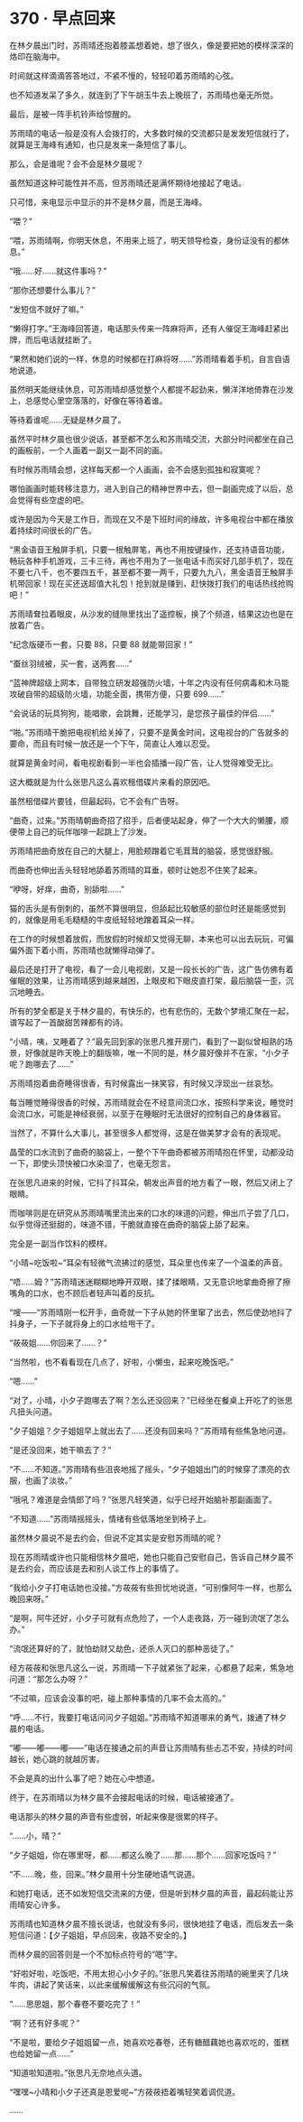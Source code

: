 # 370 · 早点回来

在林夕晨出门时，苏雨晴还抱着膝盖想着她，想了很久，像是要把她的模样深深的烙印在脑海中。

时间就这样滴滴答答地过，不紧不慢的，轻轻叩着苏雨晴的心弦。

也不知道发呆了多久，就连到了下午胡玉牛去上晚班了，苏雨晴也毫无所觉。

最后，是被一阵手机铃声给惊醒的。

苏雨晴的电话一般是没有人会拨打的，大多数时候的交流都只是发发短信就行了，就算是王海峰有通知，也只是发来一条短信了事儿。

那么，会是谁呢？会不会是林夕晨呢？

虽然知道这种可能性并不高，但苏雨晴还是满怀期待地接起了电话。

只可惜，来电显示中显示的并不是林夕晨，而是王海峰。

“喂？”

“喂，苏雨晴啊，你明天休息，不用来上班了，明天领导检查，身份证没有的都休息。”

“哦……好……就这件事吗？”

“那你还想要什么事儿？”

“发短信不就好了嘛。”

“懒得打字。”王海峰回答道，电话那头传来一阵麻将声，还有人催促王海峰赶紧出牌，而后电话就挂断了。

“果然和她们说的一样，休息的时候都在打麻将呀……”苏雨晴看着手机，自言自语地说道。

虽然明天能继续休息，可苏雨晴却感觉整个人都提不起劲来，懒洋洋地倚靠在沙发上，总感觉心里空落落的，好像在等待着谁。

等待着谁呢……无疑是林夕晨了。

虽然平时林夕晨也很少说话，甚至都不怎么和苏雨晴交流，大部分时间都坐在自己的画板前，一个人画着一副又一副不同的画。

有时候苏雨晴会想，这样每天都一个人画画，会不会感到孤独和寂寞呢？

哪怕画画时能转移注意力，进入到自己的精神世界中去，但一副画完成了以后，总会觉得有些空虚的吧。

或许是因为今天是工作日，而现在又不是下班时间的缘故，许多电视台中都在播放着持续时间很长的广告。

“黑金语音王触屏手机，只要一根触屏笔，再也不用按键操作，还支持语音功能，畅玩各种手机游戏，三卡三待，再也不用为了一张电话卡而买好几部手机了，现在不要七八千，也不要四五千，甚至都不要一两千，只要九九八，黑金语音王触屏手机带回家！现在买还送超值大礼包！抢到就是赚到，赶快拨打我们的电话热线抢购吧！”

苏雨晴耷拉着眼皮，从沙发的缝隙里找出了遥控板，换了个频道，结果这边也是在放着广告。

“纪念版硬币一套，只要 88，只要 88 就能带回家！”

“蚕丝羽绒被，买一套，送两套……”

“蓝神牌超级上网本，自带独立研发超强防火墙，十年之内没有任何病毒和木马能攻破自带的超级防火墙，功能全面，携带方便，只要 699……”

“会说话的玩具狗狗，能唱歌，会跳舞，还能学习，是您孩子最佳的伴侣……”

“啪。”苏雨晴干脆把电视机给关掉了，只要不是黄金时间，这电视台的广告就多的要命，而且有时候一放还是一个下午，简直让人难以忍受。

就算是黄金时间，看电视剧看到一半也会插播一段广告，让人觉得难受无比。

这大概就是为什么张思凡这么喜欢租借碟片来看的原因吧。

虽然租借碟片要钱，但最起码，它不会有广告呀。

“曲奇，过来。”苏雨晴朝曲奇招了招手，后者便站起身，伸了一个大大的懒腰，顺便带上自己的玩伴咖啡一起跳上了沙发。

苏雨晴把曲奇放在自己的大腿上，用脸颊蹭着它毛茸茸的脑袋，感觉很舒服。

而曲奇也伸出舌头轻轻地舔着苏雨晴的耳垂，顿时让她忍不住笑了起来。

“咿呀，好痒，曲奇，别舔啦……”

猫的舌头是有倒刺的，虽然不算很明显，但舔起比较敏感的部位时还是能感觉到的，就像是用毛毛糙糙的牛皮纸轻轻地蹭着耳朵一样。

在工作的时候想着放假，而放假的时候却又觉得无聊，本来也可以出去玩玩，可偏偏外面下着小雨，苏雨晴也就懒得动弹了。

最后还是打开了电视，看了一会儿电视剧，又是一段长长的广告，这广告仿佛有着催眠的效果，让苏雨晴感到越来越困，上眼皮和下眼皮直打架，最后脑袋一歪，沉沉地睡去。

所有的梦全都是关于林夕晨的，有快乐的，也有悲伤的，无数个梦境汇聚在一起，谱写起了一首酸甜苦辣都有的诗。

“小晴，咦，又睡着了？”最先回到家的张思凡推开房门，看到了一副似曾相熟的场景，好像就是昨天晚上的翻版嘛，唯一不同的是，林夕晨好像并不在家，“小夕子呢？跑哪去了……”

苏雨晴抱着曲奇睡得很香，有时候露出一抹笑容，有时候又浮现出一丝哀愁。

每当睡觉睡得很香的时候，苏雨晴就会在不经意间流口水，按照科学来说，睡觉时会流口水，可能是神经衰弱，以至于在睡眠时无法很好的控制自己的身体器官。

当然了，不算什么大事儿，甚至很多人都觉得，这是在做美梦才会有的表现呢。

晶莹的口水流到了曲奇的脑袋上，一整个下午曲奇都被苏雨晴抱在怀里，动都没动一下，即使头顶快被口水染湿了，也毫无怨言。

在张思凡进来的时候，它抖了抖耳朵，朝发出声音的地方看了一眼，然后又闭上了眼睛。

而咖啡则是在研究从苏雨晴嘴里流出来的口水的味道的问题，伸出爪子尝了几口，似乎觉得还挺甜的，味道不错，干脆就直接在曲奇的脑袋上舔了起来。

完全是一副当作饮料的模样。

“小晴\~吃饭啦\~”耳朵有轻微气流拂过的感觉，耳朵里也传来了一个温柔的声音。

“唔……姆？”苏雨晴迷迷糊糊地睁开双眼，揉了揉眼睛，又无意识地拿曲奇擦了擦嘴角的口水，也不顾后者轻声叫着的反抗。

“嗖——”苏雨晴刚一松开手，曲奇就一下子从她的怀里窜了出去，然后使劲地抖了抖身子，一下子就将身上的口水给甩干了。

“莜莜姐……你回来了……？”

“当然啦，也不看看现在几点了，好啦，小懒虫，起来吃晚饭吧。”

“嗯……”

“对了，小晴，小夕子跑哪去了啊？怎么还没回来？”已经坐在餐桌上开吃了的张思凡扭头问道。

“夕子姐姐？夕子姐姐早上就出去了……还没有回来吗？”苏雨晴有些焦急地问道。

“是还没回来，她干嘛去了？”

“不……不知道。”苏雨晴有些沮丧地摇了摇头，“夕子姐姐出门的时候穿了漂亮的衣服，也画了淡妆。”

“哦吼？难道是会情郎了吗？”张思凡轻笑道，似乎已经开始脑补那副画面了。

“不知道……”苏雨晴摇摇头，情绪有些低落地坐到椅子上。

虽然林夕晨说不是去约会，但说不定其实是安慰苏雨晴的呢？

现在苏雨晴或许也只能相信林夕晨吧，她也只能自己安慰自己，告诉自己林夕晨不是去约会，而应该是去和别人谈工作上的事情了。

“我给小夕子打电话她也没接。”方莜莜有些担忧地说道，“可别像阿牛一样，也那么晚回来呀。”

“是啊，阿牛还好，小夕子可就有点危险了，一个人走夜路，万一碰到流氓了怎么办。”

“流氓还算好的了，就怕劫财又劫色，还杀人灭口的那种恶徒了。”

经方莜莜和张思凡这么一说，苏雨晴一下子就紧张了起来，心都悬了起来，焦急地问道：“那怎么办呀？”

“不过嘛，应该会没事的吧，碰上那种事情的几率不会太高的。”

“呼……不行，我要打电话问问夕子姐姐。”苏雨晴不知道哪来的勇气，拨通了林夕晨的电话。

“嘟——嘟——嘟——”电话在接通之前的声音让苏雨晴有些忐忑不安，持续的时间越长，她心跳的就越厉害。

不会是真的出什么事了吧？她在心中想道。

终于，在苏雨晴以为林夕晨不会接起电话的时候，电话被接通了。

电话那头的林夕晨的声音有些虚弱，听起来像是很累的样子。

“……小，晴？”

“夕子姐姐，你在哪里呀，都……都这么晚了……那……那个……回家吃饭吗？”

“不……晚，些，回来。”林夕晨用十分生硬地语气说道。

和她打电话，还不如发短信交流来的方便，但是听到林夕晨的声音，最起码能让苏雨晴安心许多。

苏雨晴也知道林夕晨不擅长说话，也就没有多问，很快地挂了电话，而后发去一条短信问道：【夕子姐姐，早点回来，夜路不安全的。】

而林夕晨的回答则是一个不加标点符号的“嗯”字。

“好啦好啦，吃饭吧，不用太担心小夕子的。”张思凡笑着往苏雨晴的碗里夹了几块牛肉，讲起了笑话来，以此来缓解缓解这有些沉闷的气氛。

“……思思姐，那个春卷不要吃完了！”

“啊？还有好多呢？”

“不是啦，要给夕子姐姐留一点，她喜欢吃春卷，还有糖醋藕她也喜欢吃的，蛋糕也给她留一点……”

“知道啦知道啦。”张思凡无奈地点头道。

“嘿嘿\~小晴和小夕子还真是恩爱呢\~”方莜莜捂着嘴轻笑着调侃道。

……

